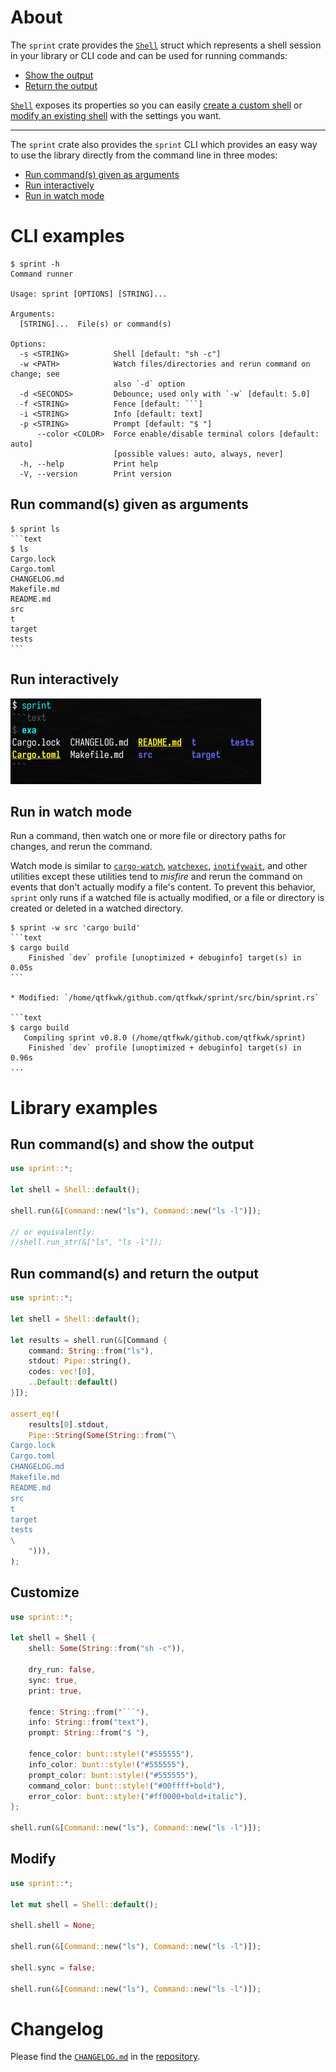 # About

The `sprint` crate provides the [`Shell`] struct which represents a shell
session in your library or CLI code and can be used for running commands:

* [Show the output](#run-commands-and-show-the-output)
* [Return the output](#run-commands-and-return-the-output)

[`Shell`] exposes its properties so you can easily
[create a custom shell](#customize) or [modify an existing shell](#modify) with
the settings you want.

[`Shell`]: https://docs.rs/sprint/latest/sprint/struct.Shell.html

---

The `sprint` crate also provides the `sprint` CLI which provides an easy way to
use the library directly from the command line in three modes:

* [Run command(s) given as arguments](#run-commands-given-as-arguments)
* [Run interactively](#run-interactively)
* [Run in watch mode](#run-in-watch-mode)

# CLI examples

```text
$ sprint -h
Command runner

Usage: sprint [OPTIONS] [STRING]...

Arguments:
  [STRING]...  File(s) or command(s)

Options:
  -s <STRING>          Shell [default: "sh -c"]
  -w <PATH>            Watch files/directories and rerun command on change; see
                       also `-d` option
  -d <SECONDS>         Debounce; used only with `-w` [default: 5.0]
  -f <STRING>          Fence [default: ```]
  -i <STRING>          Info [default: text]
  -p <STRING>          Prompt [default: "$ "]
      --color <COLOR>  Force enable/disable terminal colors [default: auto]
                       [possible values: auto, always, never]
  -h, --help           Print help
  -V, --version        Print version
```

## Run command(s) given as arguments

~~~text
$ sprint ls
```text
$ ls
Cargo.lock
Cargo.toml
CHANGELOG.md
Makefile.md
README.md
src
t
target
tests
```

~~~

## Run interactively

![](t/interactive.png)

## Run in watch mode

Run a command, then watch one or more file or directory paths for changes, and rerun the command.

Watch mode is similar to [`cargo-watch`], [`watchexec`], [`inotifywait`], and other utilities except
these utilities tend to *misfire* and rerun the command on events that don't actually modify a
file's content.
To prevent this behavior, `sprint` only runs if a watched file is actually modified, or a file or
directory is created or deleted in a watched directory.

[`cargo-watch`]: https://crates.io/crates/cargo-watch
[`watchexec`]: https://crates.io/crates/watchexec-cli
[`inotifywait`]: https://linux.die.net/man/1/inotifywait

~~~text
$ sprint -w src 'cargo build'
```text
$ cargo build
    Finished `dev` profile [unoptimized + debuginfo] target(s) in 0.05s
```

* Modified: `/home/qtfkwk/github.com/qtfkwk/sprint/src/bin/sprint.rs`

```text
$ cargo build
   Compiling sprint v0.8.0 (/home/qtfkwk/github.com/qtfkwk/sprint)
    Finished `dev` profile [unoptimized + debuginfo] target(s) in 0.96s
...
~~~

# Library examples

## Run command(s) and show the output

~~~rust
use sprint::*;

let shell = Shell::default();

shell.run(&[Command::new("ls"), Command::new("ls -l")]);

// or equivalently:
//shell.run_str(&["ls", "ls -l"]);
~~~

## Run command(s) and return the output

~~~rust
use sprint::*;

let shell = Shell::default();

let results = shell.run(&[Command {
    command: String::from("ls"),
    stdout: Pipe::string(),
    codes: vec![0],
    ..Default::default()
}]);

assert_eq!(
    results[0].stdout,
    Pipe::String(Some(String::from("\
Cargo.lock
Cargo.toml
CHANGELOG.md
Makefile.md
README.md
src
t
target
tests
\
    "))),
);
~~~

## Customize

~~~rust
use sprint::*;

let shell = Shell {
    shell: Some(String::from("sh -c")),

    dry_run: false,
    sync: true,
    print: true,

    fence: String::from("```"),
    info: String::from("text"),
    prompt: String::from("$ "),

    fence_color: bunt::style!("#555555"),
    info_color: bunt::style!("#555555"),
    prompt_color: bunt::style!("#555555"),
    command_color: bunt::style!("#00ffff+bold"),
    error_color: bunt::style!("#ff0000+bold+italic"),
};

shell.run(&[Command::new("ls"), Command::new("ls -l")]);
~~~

## Modify

~~~rust
use sprint::*;

let mut shell = Shell::default();

shell.shell = None;

shell.run(&[Command::new("ls"), Command::new("ls -l")]);

shell.sync = false;

shell.run(&[Command::new("ls"), Command::new("ls -l")]);
~~~

# Changelog

Please find the [`CHANGELOG.md`] in the [repository].

[`CHANGELOG.md`]: https://github.com/qtfkwk/sprint/blob/main/CHANGELOG.md
[repository]: https://github.com/qtfkwk/sprint/

